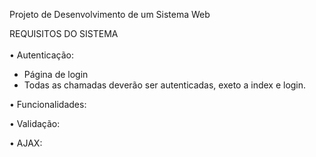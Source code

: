 Projeto de Desenvolvimento de um Sistema Web<br>

REQUISITOS DO SISTEMA<br>
<br>
• Autenticação:
- Página de login
- Todas as chamadas deverão ser autenticadas, exeto a index e login.

• Funcionalidades: 

• Validação: 

• AJAX:
